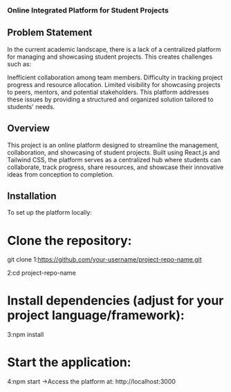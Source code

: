### Online Integrated Platform for Student Projects

## Problem Statement
In the current academic landscape, there is a lack of a centralized platform for managing and showcasing student projects. This creates challenges such as:

Inefficient collaboration among team members.
Difficulty in tracking project progress and resource allocation.
Limited visibility for showcasing projects to peers, mentors, and potential stakeholders.
This platform addresses these issues by providing a structured and organized solution tailored to students' needs.


## Overview
This project is an online platform designed to streamline the management, collaboration, and showcasing of student projects. Built using React.js and Tailwind CSS, the platform serves as a centralized hub where students can collaborate, track progress, share resources, and showcase their innovative ideas from conception to completion.

## Installation
To set up the platform locally:

# Clone the repository:
git clone 
1:https://github.com/your-username/project-repo-name.git

2:cd project-repo-name
# Install dependencies (adjust for your project language/framework):
3:npm install
# Start the application:
4:npm start
->Access the platform at: http://localhost:3000
